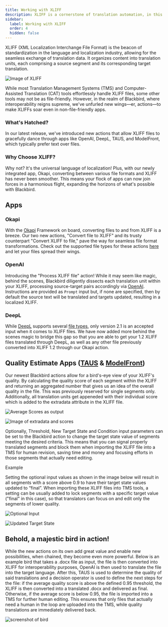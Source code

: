 ```yaml
---
title: Working with XLIFF
description: XLIFF is a cornerstone of translation automation, in this guide we'll show you some examples of how you can use XLIFF in Blackbird.
sidebar:
  label: Working with XLIFF
  order: 4
  hidden: false
---
```


XLIFF (XML Localization Interchange File Format) is the beacon of standardization in the language and localization industry, allowing for the seamless exchange of translation data. It organizes content into translation units, each comprising a source segment and its corresponding target translation.

![Image of XLIFF](../../../assets/guides/xliff/ImageOfXliff.png)

While most Translation Management Systems (TMS) and Computer-Assisted Translation (CAT) tools effortlessly handle XLIFF files, some other tools may not be as file-friendly. However, in the realm of Blackbird, where interoperability reigns supreme, we've unfurled new wings—er, actions—to make XLIFFs soar even in non-file-friendly apps.

### What's Hatched?

In our latest release, we've introduced new actions that allow XLIFF files to gracefully dance through apps like OpenAI, DeepL, TAUS, and ModelFront, which typically prefer text over files.

### Why Choose XLIFF?

Why not? It's the universal language of localization! Plus, with our newly integrated app, Okapi, converting between various file formats and XLIFF has never been smoother. This means your flock of apps can now join forces in a harmonious flight, expanding the horizons of what's possible with Blackbird.

## Apps

### Okapi

With the [Okapi](https://docs.blackbird.io/apps/okapi/) Framework on board, converting files to and from XLIFF is a breeze. Our two new actions, "Convert file to XLIFF" and its trusty counterpart "Convert XLIFF to file," pave the way for seamless file format transformations. Check out the supported file types for these actions [here](https://www.okapiframework.org/wiki/index.php?title=Filters) and let your files spread their wings.

### OpenAI

Introducing the "Process XLIFF file" action! While it may seem like magic, behind the scenes, Blackbird diligently dissects each translation unit within your XLIFF, processing source-target pairs accordingly via [OpenAI](https://docs.blackbird.io/apps/openai/). Instructions are provided as `Prompt` input but, if none are specified, then by default the source text will be translated and targets updated, resulting in a localized XLIFF.

### DeepL

While [DeepL](https://docs.blackbird.io/apps/deepl/) supports several [file types](https://developers.deepl.com/docs/api-reference/document), only version 2.1 is an accepted input when it comes to XLIFF files. We have now added more behind the scenes magic to bridge this gap so that you are able to get your 1.2 XLIFF files translated through DeepL, as well as any other file previously converted into XLIFF 1.2 through our Okapi action. 

## Quality Estimate Apps ([TAUS](https://docs.blackbird.io/apps/taus/) & [ModelFront](https://docs.blackbird.io/apps/modelfront/))

Our newest Blackbird actions allow for a bird's-eye view of your XLIFF's quality. By calculating the quality score of each segment within the XLIFF and returning an aggregated number that gives us an idea of the overall quality in the file. This was previously reserved for single segments only. Additionally, all translation units get appeneded with their individual score which is added to the extradata attribute in the XLIFF file.

![Average Scores as output](../../../assets/guides/xliff/AverageScore.png)

![Image of extradata and scores](../../../assets/guides/xliff/Imageofextradataandscores.png)

Optionally, Threshold, New Target State and Condition input parameters can be set to the Blackbird action to change the target state value of segments meeting the desired criteria. This means that you can signal properly translated segments and block them when importing the XLIFF file into a TMS for human revision, saving time and money and focusing efforts in those segments that actually need editing.

Example

Setting the optional input values as shown in the image below will result in all segments with a score above 0.9 to have their target state values updated to “final”. When importing these XLIFF files into TMS tools, a setting can be usually added to lock segments with a specific target value ("final" in this case), so that translators can focus on and edit only the segments of lower quality.

![Optional Input](../../../assets/guides/xliff/optionalinput.png)

![Updated Target State](../../../assets/guides/xliff/UpdatedTargetState.png)

## Behold, a majestic bird in action!

While the new actions on its own add great value and enable new possibilities, when chained, they become even more powerful. Below is an example bird that takes a .docx file as input, the file is then converted into XLIFF for interoperability purposes, OpenAI is then used to translate the file into the target language. After this, TAUS is used to determine the quality of said translations and a decision operator is used to define the next steps for the file: if the average quality score is above the defined 0.95 threshold, the XLIFF is then converted into a translated .docx and delivered as final. Otherwise, if the average score is below 0.95, the file is imported into a TMS for further human editing. This ensures that only files that actually need a human in the loop are uploaded into the TMS, while quality translations are immediately delivered back.

![screenshot of bird](../../../assets/guides/xliff/XliffSampleBird.png)
